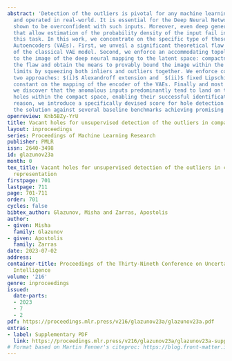 ```yaml
---
abstract: 'Detection of the outliers is pivotal for any machine learning model deployed
  and operated in real-world. It is essential for the Deep Neural Networks that were
  shown to be overconfident with such inputs. Moreover, even deep generative models
  that allow estimation of the probability density of the input fail in achieving
  this task. In this work, we concentrate on the specific type of these models: Variational
  Autoencoders (VAEs). First, we unveil a significant theoretical flaw in the assumption
  of the classical VAE model. Second, we enforce an accommodating topological property
  to the image of the deep neural mapping to the latent space: compactness to alleviate
  the flaw and obtain the means to provably bound the image within the determined
  limits by squeezing both inliers and outliers together. We enforce compactness using
  two approaches: $(i)$ Alexandroff extension and  $(ii)$ fixed Lipschitz continuity
  constant on the mapping of the encoder of the VAEs. Finally and most importantly,
  we discover that the anomalous inputs predominantly tend to land on the vacant latent
  holes within the compact space, enabling their successful identification. For that
  reason, we introduce a specifically devised score for hole detection and evaluate
  the solution against several baseline benchmarks achieving promising results.'
openreview: Knb5BZy-YrU
title: Vacant holes for unsupervised detection of the outliers in compact latent representation
layout: inproceedings
series: Proceedings of Machine Learning Research
publisher: PMLR
issn: 2640-3498
id: glazunov23a
month: 0
tex_title: Vacant holes for unsupervised detection of the outliers in compact latent
  representation
firstpage: 701
lastpage: 711
page: 701-711
order: 701
cycles: false
bibtex_author: Glazunov, Misha and Zarras, Apostolis
author:
- given: Misha
  family: Glazunov
- given: Apostolis
  family: Zarras
date: 2023-07-02
address:
container-title: Proceedings of the Thirty-Nineth Conference on Uncertainty in Artificial
  Intelligence
volume: '216'
genre: inproceedings
issued:
  date-parts:
  - 2023
  - 7
  - 2
pdf: https://proceedings.mlr.press/v216/glazunov23a/glazunov23a.pdf
extras:
- label: Supplementary PDF
  link: https://proceedings.mlr.press/v216/glazunov23a/glazunov23a-supp.pdf
# Format based on Martin Fenner's citeproc: https://blog.front-matter.io/posts/citeproc-yaml-for-bibliographies/
---
```

